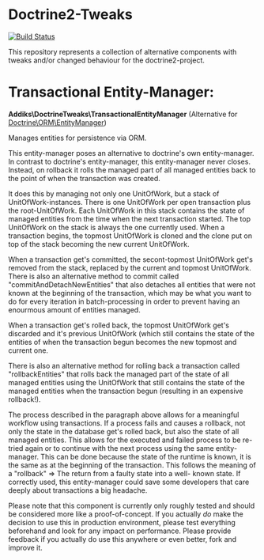 Doctrine2-Tweaks
===================================

[![Build Status](https://travis-ci.org/addiks/doctrine2_tweaks.svg?branch=master)](https://travis-ci.org/addiks/doctrine2_tweaks)

This repository represents a collection of alternative components with tweaks and/or changed behaviour for the
doctrine2-project.


# Transactional Entity-Manager:

**Addiks\DoctrineTweaks\TransactionalEntityManager** (Alternative for [Doctrine\ORM\EntityManager](https://github.com/doctrine/doctrine2/blob/master/lib/Doctrine/ORM/EntityManager.php))

Manages entities for persistence via ORM.

This entity-manager poses an alternative to doctrine's own entity-manager. In contrast to doctrine's entity-manager,
this entity-manager never closes. Instead, on rollback it rolls the managed part of all managed entities back to the
point of when the transaction was created.

It does this by managing not only one UnitOfWork, but a stack of UnitOfWork-instances. There is one UnitOfWork per
open transaction plus the root-UnitOfWork. Each UnitOfWork in this stack contains the state of managed entities from
the time when the next transaction started. The top UnitOfWork on the stack is always the one currently used. When a
transaction begins, the topmost UnitOfWork is cloned and the clone put on top of the stack becoming the new current
UnitOfWork.

When a transaction get's committed, the secont-topmost UnitOfWork get's removed from the stack, replaced by the
current and topmost UnitOfWork. There is also an alternative method to commit called "commitAndDetachNewEntities"
that also detaches all entities that were not known at the beginning of the transaction, which may be what you want
to do for every iteration in batch-processing in order to prevent having an enourmous amount of entities managed.

When a transaction get's rolled back, the topmost UnitOfWork get's discarded and it's previous UnitOfWork (which
still contains the state of the entities of  when the transaction begun becomes the new topmost and current one.

There is also an alternative method for rolling back a transaction called "rollbackEntities" that rolls back the
managed part of the state of all managed entities using the UnitOfWork that still contains the state of the managed
entities when the transaction begun (resulting in an expensive rollback!).

The process described in the paragraph above allows for a meaningful workflow using transactions. If a process fails
and causes a rollback, not only the state in the database get's rolled back, but also the state of all managed
entities. This allows for the executed and failed process to be re-tried again or to continue with the next process
using the same entity-manager. This can be done because the state of the runtime is known, it is the same as at the
beginning of the transaction. This follows the meaning of a "rollback" => The return from a faulty state into a well-
known state. If correctly used, this entity-manager could save some developers that care deeply about transactions a
big headache.

Please note that this component is currently only roughly tested and should be considered more like a proof-of-concept.
If you actually *do* make the decision to use this in production environment, please test everything beforehand and
look for any impact on performance. Please provide feedback if you actually do use this anywhere or even better, fork
and improve it.
